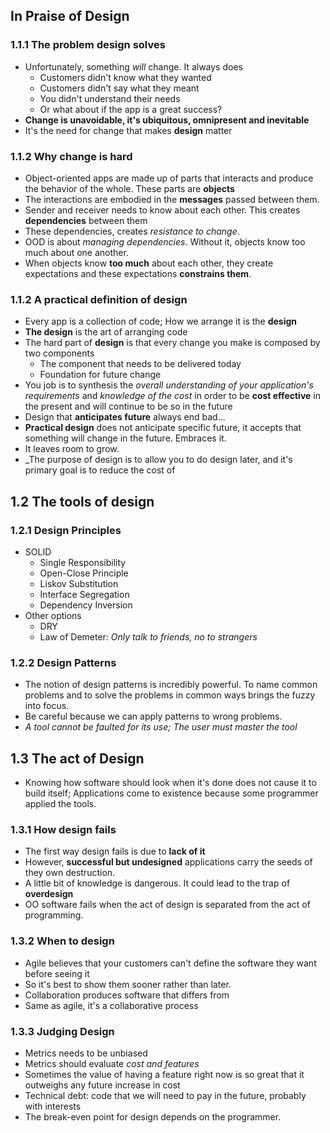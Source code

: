 ## In Praise of Design
### 1.1.1 The problem design solves
- Unfortunately, something *will* change. It always does
  - Customers didn't know what they wanted
  - Customers didn't say what they meant
  - You didn't understand their needs
  - Or what about if the app is a great success?
- **Change is unavoidable, it's ubiquitous, omnipresent and inevitable**
- It's the need for change that makes **design** matter

### 1.1.2 Why change is hard
- Object-oriented apps are made up of parts that interacts and produce the behavior of the whole. These parts are **objects**
- The interactions are embodied in the **messages** passed between them.
- Sender and receiver needs to know about each other. This creates **dependencies** between them
- These dependencies, creates _resistance to change_.
- OOD is about _managing dependencies_. Without it, objects know too much about one another. 
- When objects know **too much** about each other, they create expectations and these expectations **constrains them**.

### 1.1.2 A practical definition of design
- Every app is a collection of code; How we arrange it is the **design**
- **The design** is the art of arranging code
- The hard part of **design** is that every change you make is composed by two components
  - The component that needs to be delivered today
  - Foundation for future change
- You job is to synthesis the _overall understanding of your application's requirements_ and _knowledge of the cost_ in order to be **cost effective** in the present and will continue to be so in the future
- Design that **anticipates future** always end bad...
- **Practical design** does not anticipate specific future, it accepts that something will change in the future. Embraces it.
- It leaves room to grow.
- _The purpose of design is to allow you to do design later, and it's primary goal is to reduce the cost of 

## 1.2 The tools of design
### 1.2.1 Design Principles
- SOLID
  - Single Responsibility
  - Open-Close Principle
  - Liskov Substitution
  - Interface Segregation
  - Dependency Inversion 
- Other options
  - DRY
  - Law of Demeter: _Only talk to friends, no to strangers_

### 1.2.2 Design Patterns
- The notion of design patterns is incredibly powerful. To name common problems and to solve the problems in common ways brings the fuzzy into focus.
- Be careful because we can apply patterns to wrong problems.
- _A tool cannot be faulted for its use; The user must master the tool_

## 1.3 The act of Design
- Knowing how software should look when it's done does not cause it to build itself; Applications come to existence because some programmer applied the tools.

### 1.3.1 How design fails
- The first way design fails is due to **lack of it**
- However, **successful but undesigned** applications carry the seeds of they own destruction.
- A little bit of knowledge is dangerous. It could lead to the trap of **overdesign**
- OO software fails when the act of design is separated from the act of programming.

### 1.3.2 When to design
- Agile believes that your customers can't define the software they want before seeing it
- So it's best to show them sooner rather than later.
- Collaboration produces software that differs from 
- Same as agile, it's a collaborative process

### 1.3.3 Judging Design
- Metrics needs to be unbiased
- Metrics should evaluate _cost and features_
- Sometimes the value of having a feature right now is so great that it outweighs any future increase in cost
- Technical debt: code that we will need to pay in the future, probably with interests
- The break-even point for design depends on the programmer. 